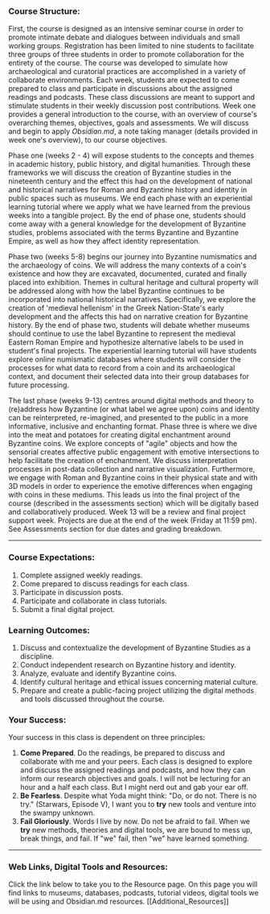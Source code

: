 ### Course Structure: 

First, the course is designed as an intensive seminar course in order to promote intimate debate and dialogues between individuals and small working groups. Registration has been limited to nine students to facilitate three groups of three students in order to promote collaboration for the entirety of the course. The course was developed to simulate how archaeological and curatorial practices are accomplished in a variety of collaborate environments. Each week, students are expected to come prepared to class and participate in discussions about the assigned readings and podcasts. These class discussions are meant to support and stimulate students in their weekly discussion post contributions.  Week one provides a general introduction to the course, with an overview of course's overarching themes, objectives, goals and assessments. We will discuss and begin to apply *Obsidian.md*, a note taking manager (details provided in week one's overview), to our course objectives.

Phase one (weeks 2 - 4) will expose students to the concepts and themes in academic history, public history, and digital humanities. Through these frameworks we will discuss the creation of Byzantine studies in the nineteenth century and the effect this had on the development of national and historical narratives for Roman and Byzantine history and identity in public spaces such as museums. We end each phase with an experiential learning tutorial where we apply what we have learned from the previous weeks into a tangible project. By the end of phase one, students should come away with a general knowledge for the development of Byzantine studies, problems associated with the terms Byzantine and Byzantine Empire, as well as how they affect identity representation. 

Phase two (weeks 5-8) begins our journey into Byzantine numismatics and the archaeology of coins. We will address the many contexts of a coin's existence and how they are excavated, documented, curated and finally placed into exhibition. Themes in cultural heritage and cultural property will be addressed along with how the label Byzantine continues to be incorporated into national historical narratives. Specifically, we explore the creation of 'medieval hellenism' in the Greek Nation-State's early development and the affects this had on narrative creation for Byzantine history. By the end of phase two, students will debate whether museums should continue to use the label Byzantine to represent the medieval Eastern Roman Empire and hypothesize alternative labels to be used in student's final projects. The experiential learning tutorial will have students explore online numismatic databases where students will consider the processes for what data to record from a coin and its archaeological context, and document their selected data into their group databases for future processing.

The last phase (weeks 9-13) centres around digital methods and theory to (re)address how Byzantine (or what label we agree upon) coins and identity can be reinterpreted, re-imagined, and presented to the public in a more informative, inclusive and enchanting format. Phase three is where we dive into the meat and potatoes for creating digital enchantment around Byzantine coins. We explore concepts of "agile" objects and how the sensorial creates affective public engagement with emotive intersections to help facilitate the creation of enchantment. We discuss interpretation processes in post-data collection and narrative visualization. Furthermore, we engage with Roman and Byzantine coins in their physical state and with 3D models in order to experience the emotive differences when engaging with coins in these mediums. This leads us into the final project of the course (described in the assessments section) which will be digitally based and collaboratively produced. Week 13 will be a review and final project support week. Projects are due at the end of the week (Friday at 11:59 pm). See Assessments section for due dates and grading breakdown.

---

### Course Expectations:

1) Complete assigned weekly readings.
2) Come prepared to discuss readings for each class.
3) Participate in discussion posts.
4) Participate and collaborate in class tutorials.
5) Submit a final digital project.

### Learning Outcomes:

1) Discuss and contextualize the development of Byzantine Studies as a discipline. 
2) Conduct independent research on Byzantine history and identity.
3) Analyze, evaluate and identify Byzantine coins.
4) Identify cultural heritage and ethical issues concerning material culture.
5) Prepare and create a public-facing project utilizing the digital methods and tools discussed throughout the course. 

### Your Success:

Your success in this class is dependent on three principles:
1) **Come Prepared**. Do the readings, be prepared to discuss and collaborate with me and your peers. Each class is designed to explore and discuss the assigned readings and podcasts, and how they can inform our research objectives and goals. I will not be lecturing for an hour and a half each class. But I might nerd out and gab your ear off. 
2) **Be Fearless**. Despite what Yoda might think: "Do, or do not. There is no try." (Starwars, Episode V), I want you to **try** new tools and venture into the swampy unknown. 
3) **Fail Gloriously**. Words I live by now. Do not be afraid to fail. When we **try** new methods, theories and digital tools, we are bound to mess up, break things, and fail. If "we" fail, then "we" have learned something.  

---

### Web Links, Digital Tools and Resources:

Click the link below to take you to the Resource page. On this page you will find links to museums, databases, podcasts, tutorial videos, digital tools we will be using and Obsidian.md resources. 
[[Additional_Resources]]